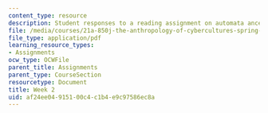 ```yaml
---
content_type: resource
description: Student responses to a reading assignment on automata ancestries.
file: /media/courses/21a-850j-the-anthropology-of-cybercultures-spring-2009/af24ee04915100c4c1b4e9c97586ec8a_MIT21A_850Js09_week2.pdf
file_type: application/pdf
learning_resource_types:
- Assignments
ocw_type: OCWFile
parent_title: Assignments
parent_type: CourseSection
resourcetype: Document
title: Week 2
uid: af24ee04-9151-00c4-c1b4-e9c97586ec8a
---
```

